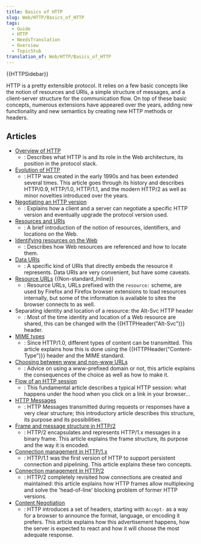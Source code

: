 ```yaml
---
title: Basics of HTTP
slug: Web/HTTP/Basics_of_HTTP
tags:
  - Guide
  - HTTP
  - NeedsTranslation
  - Overview
  - TopicStub
translation_of: Web/HTTP/Basics_of_HTTP
---
```

{{HTTPSidebar}}

HTTP is a pretty extensible protocol. It relies on a few basic concepts like the notion of resources and URIs, a simple structure of messages, and a client-server structure for the communication flow. On top of these basic concepts, numerous extensions have appeared over the years, adding new functionality and new semantics by creating new HTTP methods or headers.

## Articles

- [Overview of HTTP](/de/docs/Web/HTTP/Overview)
  - : Describes what HTTP is and its role in the Web architecture, its position in the protocol stack.
- [Evolution of HTTP](/de/docs/Web/HTTP/Basics_of_HTTP/Evolution_of_HTTP)
  - : HTTP was created in the early 1990s and has been extended several times. This article goes through its history and describes HTTP/0.9, HTTP/1.0, HTTP/1.1, and the modern HTTP/2 as well as minor novelties introduced over the years.
- [Negotiating an HTTP version](</de/docs/Web/HTTP/Basics_of_HTTP/Negotiating)an_HTTP_version>)
  - : Explains how a client and a server can negotiate a specific HTTP version and eventually upgrade the protocol version used.
- [Resources and URIs](/de/docs/Web/HTTP/Resources_and_URIs)
  - : A brief introduction of the notion of resources, identifiers, and locations on the Web.
- [Identifying resources on the Web](/de/docs/Web/HTTP/Basics_of_HTTP/Identifying_resources_on_the_Web)
  - : Describes how Web resources are referenced and how to locate them.
- [Data URIs](/de/docs/Web/HTTP/Basics_of_HTTP/Data_URIs)
  - : A specific kind of URIs that directly embeds the resource it represents. Data URIs are very convenient, but have some caveats.
- [Resource URLs](/de/docs/Web/HTTP/Basics_of_HTTP/Resource_URLs) {{Non-standard_Inline}}
  - : Resource URLs, URLs prefixed with the `resource:` scheme, are used by Firefox and Firefox browser extensions to load resources internally, but some of the information is available to sites the browser connects to as well.
- Separating identity and location of a resource: the Alt-Svc HTTP header
  - : Most of the time identity and location of a Web resource are shared, this can be changed with the {{HTTPHeader("Alt-Svc")}} header.
- [MIME types](/de/docs/Web/HTTP/Basics_of_HTTP/MIME_types)
  - : Since HTTP/1.0, different types of content can be transmitted. This article explains how this is done using the {{HTTPHeader("Content-Type")}} header and the MIME standard.
- [Choosing between www and non-www URLs](/de/docs/Web/HTTP/Basics_of_HTTP/Choosing_between_www_and_non-www_URLs)
  - : Advice on using a www-prefixed domain or not, this article explains the consequences of the choice as well as how to make it.
- [Flow of an HTTP session](/de/docs/Web/HTTP/Flow_of_an_HTTP_session)
  - : This fundamental article describes a typical HTTP session: what happens under the hood when you click on a link in your browser…
- [HTTP Messages](/de/docs/Web/HTTP/Messages)
  - : HTTP Messages transmitted during requests or responses have a very clear structure; this introductory article describes this structure, its purpose and its possibilities.
- [Frame and message structure in HTTP/2](</de/docs/Web/HTTP/Frame and message structure in HTTP_2>)
  - : HTTP/2 encapsulates and represents HTTP/1.x messages in a binary frame. This article explains the frame structure, its purpose and the way it is encoded.
- [Connection management in HTTP/1.x](/de/docs/Web/HTTP/Connection_management_in_HTTP_1.x)
  - : HTTP/1.1 was the first version of HTTP to support persistent connection and pipelining. This article explains these two concepts.
- [Connection management in HTTP/2](/de/docs/Web/HTTP/Connection_management_in_HTTP_2)
  - : HTTP/2 completely revisited how connections are created and maintained: this article explains how HTTP frames allow multiplexing and solve the 'head-of-line' blocking problem of former HTTP versions.
- [Content Negotiation](/de/docs/Web/HTTP/Content_negotiation)
  - : HTTP introduces a set of headers, starting with `Accept-` as a way for a browser to announce the format, language, or encoding it prefers. This article explains how this advertisement happens, how the server is expected to react and how it will choose the most adequate response.
